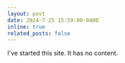 ```yaml
---
layout: post
date: 2024-7-25 15:59:00-0400
inline: true
related_posts: false
---
```


I've started this site. It has no content.
